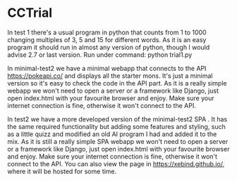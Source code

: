 # CCTrial

In test 1 there's a usual program in python that counts from 1 to 1000 changing multiples of 3, 5 and 15 for different words.
As it is an easy program it should run in almost any version of python, though I would advise 2.7 or last version.
Run under command:    python trial1.py


In minimal-test2 we have a minimal webapp that connects to the API https://pokeapi.co/ and displays all the starter mons. 
It's just a minimal version so it's easy to check the code in the API part.
As it is a really simple webapp we won't need to open a server or a framework like Django, just open index.html with your favourite browser and enjoy.
Make sure your internet connection is fine, otherwise it won't connect to the API.



In test2 we have a more developed version of the minimal-test2 SPA .
It has the same required functionality but adding some features and styling, such as a little quizz and modified an old AI program I had and added it to the mix.
As it is still a really simple SPA webapp we won't need to open a server or a framework like Django, just open index.html with your favourite browser and enjoy.
Make sure your internet connection is fine, otherwise it won't connect to the API.
You can also view the page in https://xebind.github.io/, where it will be hosted for some time.

